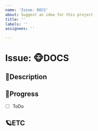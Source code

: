 ```yaml
---
name: 'Issue: DOCS'
about: Suggest an idea for this project
title: ''
labels: ''
assignees: ''

---
```

# Issue: 🐵DOCS

## 🎈Description
<!-- 설명을 작성하시오. -->

## 🎹Progress
- [ ] ToDo

## 🪐ETC
<!-- 비고 -->
